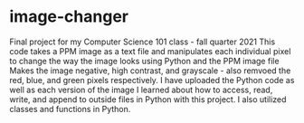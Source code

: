 # image-changer
Final project for my Computer Science 101 class - fall quarter 2021 
This code takes a PPM image as a text file and manipulates each individual pixel to change the way the image looks using Python and the PPM image file
Makes the image negative, high contrast, and grayscale - also remvoed the red, blue, and green pixels respectively. I have uploaded the Python code as well as each version of the image
I learned about how to access, read, write, and append to outside files in Python with this project. I also utilized classes and functions in Python. 

